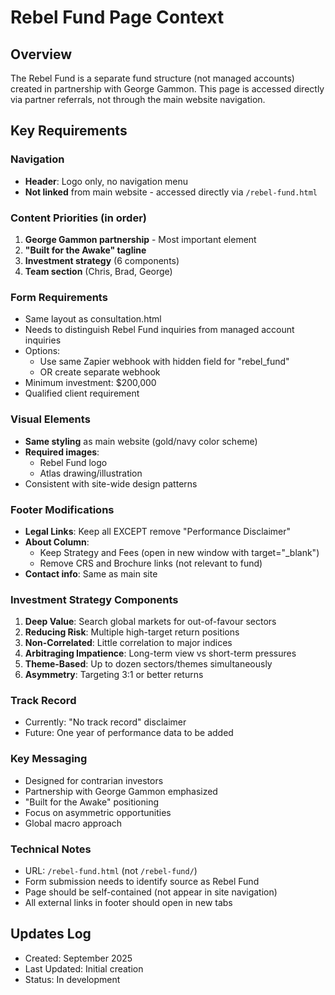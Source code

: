 # Rebel Fund Page Context

## Overview
The Rebel Fund is a separate fund structure (not managed accounts) created in partnership with George Gammon. This page is accessed directly via partner referrals, not through the main website navigation.

## Key Requirements

### Navigation
- **Header**: Logo only, no navigation menu
- **Not linked** from main website - accessed directly via `/rebel-fund.html`

### Content Priorities (in order)
1. **George Gammon partnership** - Most important element
2. **"Built for the Awake" tagline**
3. **Investment strategy** (6 components)
4. **Team section** (Chris, Brad, George)

### Form Requirements
- Same layout as consultation.html
- Needs to distinguish Rebel Fund inquiries from managed account inquiries
- Options:
  - Use same Zapier webhook with hidden field for "rebel_fund" 
  - OR create separate webhook
- Minimum investment: $200,000
- Qualified client requirement

### Visual Elements
- **Same styling** as main website (gold/navy color scheme)
- **Required images**:
  - Rebel Fund logo
  - Atlas drawing/illustration
- Consistent with site-wide design patterns

### Footer Modifications
- **Legal Links**: Keep all EXCEPT remove "Performance Disclaimer"
- **About Column**: 
  - Keep Strategy and Fees (open in new window with target="_blank")
  - Remove CRS and Brochure links (not relevant to fund)
- **Contact info**: Same as main site

### Investment Strategy Components
1. **Deep Value**: Search global markets for out-of-favour sectors
2. **Reducing Risk**: Multiple high-target return positions
3. **Non-Correlated**: Little correlation to major indices
4. **Arbitraging Impatience**: Long-term view vs short-term pressures
5. **Theme-Based**: Up to dozen sectors/themes simultaneously
6. **Asymmetry**: Targeting 3:1 or better returns

### Track Record
- Currently: "No track record" disclaimer
- Future: One year of performance data to be added

### Key Messaging
- Designed for contrarian investors
- Partnership with George Gammon emphasized
- "Built for the Awake" positioning
- Focus on asymmetric opportunities
- Global macro approach

### Technical Notes
- URL: `/rebel-fund.html` (not `/rebel-fund/`)
- Form submission needs to identify source as Rebel Fund
- Page should be self-contained (not appear in site navigation)
- All external links in footer should open in new tabs

## Updates Log
- Created: September 2025
- Last Updated: Initial creation
- Status: In development